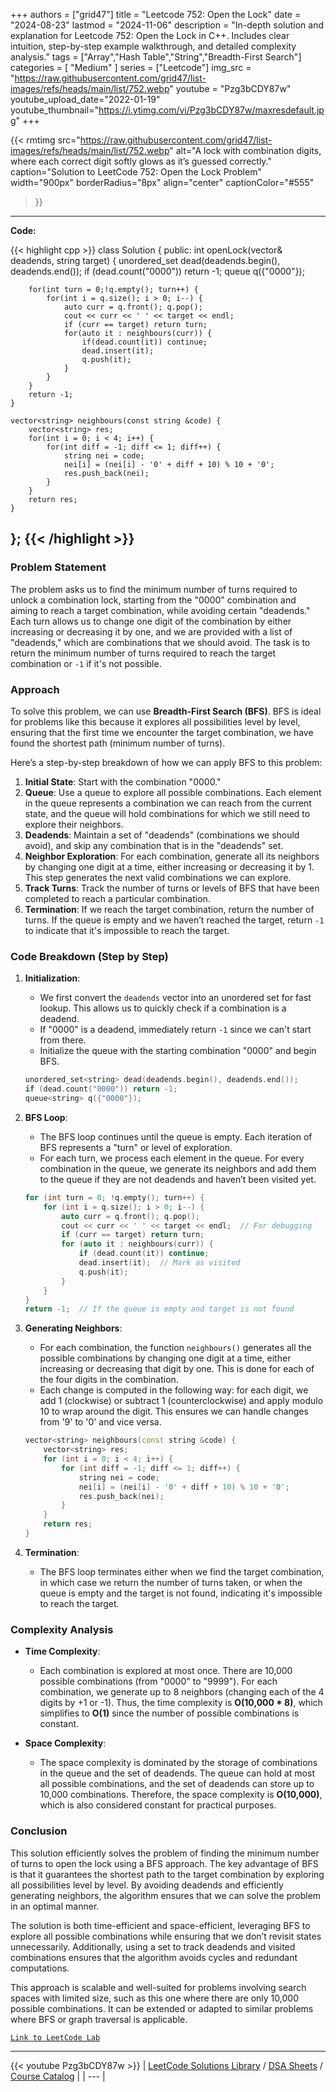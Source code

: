 
+++
authors = ["grid47"]
title = "Leetcode 752: Open the Lock"
date = "2024-08-23"
lastmod = "2024-11-06"
description = "In-depth solution and explanation for Leetcode 752: Open the Lock in C++. Includes clear intuition, step-by-step example walkthrough, and detailed complexity analysis."
tags = ["Array","Hash Table","String","Breadth-First Search"]
categories = [
    "Medium"
]
series = ["Leetcode"]
img_src = "https://raw.githubusercontent.com/grid47/list-images/refs/heads/main/list/752.webp"
youtube = "Pzg3bCDY87w"
youtube_upload_date="2022-01-19"
youtube_thumbnail="https://i.ytimg.com/vi/Pzg3bCDY87w/maxresdefault.jpg"
+++


{{< rmtimg 
    src="https://raw.githubusercontent.com/grid47/list-images/refs/heads/main/list/752.webp" 
    alt="A lock with combination digits, where each correct digit softly glows as it’s guessed correctly."
    caption="Solution to LeetCode 752: Open the Lock Problem"
    width="900px"
    borderRadius="8px"
    align="center" 
    captionColor="#555"
>}}
---
**Code:**

{{< highlight cpp >}}
class Solution {
public:
    int openLock(vector<string>& deadends, string target) {
        unordered_set<string> dead(deadends.begin(), deadends.end());
        if (dead.count("0000")) return -1;
        queue<string> q({"0000"});
        
        for(int turn = 0;!q.empty(); turn++) {
            for(int i = q.size(); i > 0; i--) {
                auto curr = q.front(); q.pop();
                cout << curr << ' ' << target << endl;
                if (curr == target) return turn;
                for(auto it : neighbours(curr)) {
                    if(dead.count(it)) continue;
                    dead.insert(it);
                    q.push(it);
                }
            }
        }
        return -1;
    }

    vector<string> neighbours(const string &code) {
        vector<string> res;
        for(int i = 0; i < 4; i++) {
            for(int diff = -1; diff <= 1; diff++) {
                string nei = code;
                nei[i] = (nei[i] - '0' + diff + 10) % 10 + '0';
                res.push_back(nei);
            }
        }
        return res;
    }

};
{{< /highlight >}}
---

### Problem Statement

The problem asks us to find the minimum number of turns required to unlock a combination lock, starting from the "0000" combination and aiming to reach a target combination, while avoiding certain "deadends." Each turn allows us to change one digit of the combination by either increasing or decreasing it by one, and we are provided with a list of "deadends," which are combinations that we should avoid. The task is to return the minimum number of turns required to reach the target combination or `-1` if it's not possible.

### Approach

To solve this problem, we can use **Breadth-First Search (BFS)**. BFS is ideal for problems like this because it explores all possibilities level by level, ensuring that the first time we encounter the target combination, we have found the shortest path (minimum number of turns).

Here’s a step-by-step breakdown of how we can apply BFS to this problem:

1. **Initial State**: Start with the combination "0000."
2. **Queue**: Use a queue to explore all possible combinations. Each element in the queue represents a combination we can reach from the current state, and the queue will hold combinations for which we still need to explore their neighbors.
3. **Deadends**: Maintain a set of "deadends" (combinations we should avoid), and skip any combination that is in the "deadends" set.
4. **Neighbor Exploration**: For each combination, generate all its neighbors by changing one digit at a time, either increasing or decreasing it by 1. This step generates the next valid combinations we can explore.
5. **Track Turns**: Track the number of turns or levels of BFS that have been completed to reach a particular combination.
6. **Termination**: If we reach the target combination, return the number of turns. If the queue is empty and we haven’t reached the target, return `-1` to indicate that it's impossible to reach the target.

### Code Breakdown (Step by Step)

1. **Initialization**:
   - We first convert the `deadends` vector into an unordered set for fast lookup. This allows us to quickly check if a combination is a deadend.
   - If "0000" is a deadend, immediately return `-1` since we can't start from there.
   - Initialize the queue with the starting combination "0000" and begin BFS.
   ```cpp
   unordered_set<string> dead(deadends.begin(), deadends.end());
   if (dead.count("0000")) return -1;
   queue<string> q({"0000"});
   ```

2. **BFS Loop**:
   - The BFS loop continues until the queue is empty. Each iteration of BFS represents a "turn" or level of exploration.
   - For each turn, we process each element in the queue. For every combination in the queue, we generate its neighbors and add them to the queue if they are not deadends and haven’t been visited yet.
   ```cpp
   for (int turn = 0; !q.empty(); turn++) {
       for (int i = q.size(); i > 0; i--) {
           auto curr = q.front(); q.pop();
           cout << curr << ' ' << target << endl;  // For debugging
           if (curr == target) return turn;
           for (auto it : neighbours(curr)) {
               if (dead.count(it)) continue;
               dead.insert(it);  // Mark as visited
               q.push(it);
           }
       }
   }
   return -1;  // If the queue is empty and target is not found
   ```

3. **Generating Neighbors**:
   - For each combination, the function `neighbours()` generates all the possible combinations by changing one digit at a time, either increasing or decreasing that digit by one. This is done for each of the four digits in the combination.
   - Each change is computed in the following way: for each digit, we add 1 (clockwise) or subtract 1 (counterclockwise) and apply modulo 10 to wrap around the digit. This ensures we can handle changes from '9' to '0' and vice versa.
   ```cpp
   vector<string> neighbours(const string &code) {
       vector<string> res;
       for (int i = 0; i < 4; i++) {
           for (int diff = -1; diff <= 1; diff++) {
               string nei = code;
               nei[i] = (nei[i] - '0' + diff + 10) % 10 + '0';
               res.push_back(nei);
           }
       }
       return res;
   }
   ```

4. **Termination**:
   - The BFS loop terminates either when we find the target combination, in which case we return the number of turns taken, or when the queue is empty and the target is not found, indicating it's impossible to reach the target.

### Complexity Analysis

- **Time Complexity**:
  - Each combination is explored at most once. There are 10,000 possible combinations (from "0000" to "9999"). For each combination, we generate up to 8 neighbors (changing each of the 4 digits by +1 or -1). Thus, the time complexity is **O(10,000 * 8)**, which simplifies to **O(1)** since the number of possible combinations is constant.
  
- **Space Complexity**:
  - The space complexity is dominated by the storage of combinations in the queue and the set of deadends. The queue can hold at most all possible combinations, and the set of deadends can store up to 10,000 combinations. Therefore, the space complexity is **O(10,000)**, which is also considered constant for practical purposes.

### Conclusion

This solution efficiently solves the problem of finding the minimum number of turns to open the lock using a BFS approach. The key advantage of BFS is that it guarantees the shortest path to the target combination by exploring all possibilities level by level. By avoiding deadends and efficiently generating neighbors, the algorithm ensures that we can solve the problem in an optimal manner.

The solution is both time-efficient and space-efficient, leveraging BFS to explore all possible combinations while ensuring that we don’t revisit states unnecessarily. Additionally, using a set to track deadends and visited combinations ensures that the algorithm avoids cycles and redundant computations.

This approach is scalable and well-suited for problems involving search spaces with limited size, such as this one where there are only 10,000 possible combinations. It can be extended or adapted to similar problems where BFS or graph traversal is applicable.

[`Link to LeetCode Lab`](https://leetcode.com/problems/open-the-lock/description/)

---
{{< youtube Pzg3bCDY87w >}}
| [LeetCode Solutions Library](https://grid47.xyz/leetcode/) / [DSA Sheets](https://grid47.xyz/sheets/) / [Course Catalog](https://grid47.xyz/courses/) |
| --- |
